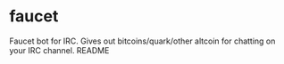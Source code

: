 faucet
======

Faucet bot for IRC. Gives out bitcoins/quark/other altcoin for chatting on your IRC channel.
README
